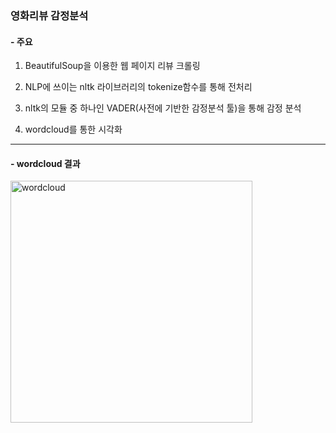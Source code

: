 ### 영화리뷰 감정분석

#### - 주요 
1. BeautifulSoup을 이용한 웹 페이지 리뷰 크롤링

2. NLP에 쓰이는 nltk 라이브러리의 tokenize함수를 통해 전처리

3. nltk의 모듈 중 하나인 VADER(사전에 기반한 감정분석 툴)을 통해 감정 분석

4. wordcloud를 통한 시각화

----------------------------------------------------------------------

#### - wordcloud 결과

<img width="387" alt="wordcloud" src="https://user-images.githubusercontent.com/59947533/93694141-4ce9e900-fb43-11ea-9b6c-73d1e7647231.PNG">

